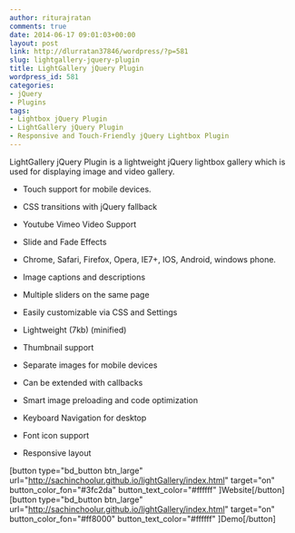 ```yaml
---
author: riturajratan
comments: true
date: 2014-06-17 09:01:03+00:00
layout: post
link: http://dlurratan37846/wordpress/?p=581
slug: lightgallery-jquery-plugin
title: LightGallery jQuery Plugin
wordpress_id: 581
categories:
- jQuery
- Plugins
tags:
- Lightbox jQuery Plugin
- LightGallery jQuery Plugin
- Responsive and Touch-Friendly jQuery Lightbox Plugin
---
```


LightGallery jQuery Plugin is a lightweight jQuery lightbox gallery which is used for displaying image and video gallery.



	
  * Touch support for mobile devices.

	
  * CSS transitions with jQuery fallback

	
  * Youtube Vimeo Video Support

	
  * Slide and Fade Effects

	
  * Chrome, Safari, Firefox, Opera, IE7+, IOS, Android, windows phone.

	
  * Image captions and descriptions

	
  * Multiple sliders on the same page

	
  * Easily customizable via CSS and Settings

	
  * Lightweight (7kb) (minified)

	
  * Thumbnail support

	
  * Separate images for mobile devices

	
  * Can be extended with callbacks

	
  * Smart image preloading and code optimization

	
  * Keyboard Navigation for desktop

	
  * Font icon support

	
  * Responsive layout


[button type="bd_button btn_large" url="http://sachinchoolur.github.io/lightGallery/index.html" target="on" button_color_fon="#3fc2da" button_text_color="#ffffff" ]Website[/button]  [button type="bd_button btn_large" url="http://sachinchoolur.github.io/lightGallery/index.html" target="on" button_color_fon="#ff8000" button_text_color="#ffffff" ]Demo[/button]
